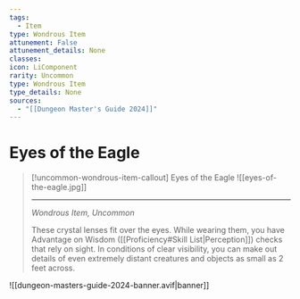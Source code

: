 ```yaml
---
tags:
  - Item
type: Wondrous Item
attunement: False
attunement_details: None
classes:
icon: LiComponent
rarity: Uncommon
type: Wondrous Item
type_details: None
sources: 
  - "[[Dungeon Master's Guide 2024]]"
---
```

# Eyes of the Eagle
>[!uncommon-wondrous-item-callout] Eyes of the Eagle
>![[eyes-of-the-eagle.jpg]]
>
>- - -
>_Wondrous Item, Uncommon_
>
>These crystal lenses fit over the eyes. While wearing them, you have Advantage on Wisdom ([[Proficiency#Skill List\|Perception]]) checks that rely on sight. In conditions of clear visibility, you can make out details of even extremely distant creatures and objects as small as 2 feet across.
>
>


![[dungeon-masters-guide-2024-banner.avif|banner]]